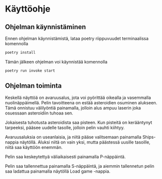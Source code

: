 # Käyttöohje

## Ohjelman käynnistäminen
Ennen ohjelman käynnistämistä, lataa poetry riippuvuudet terminaalissa komennolla
```bash
poetry install
```
Tämän jälkeen ohjelman voi käynnistää komennolla
```bash
poetry run invoke start
```

## Ohjelman toiminta
Keskellä näyttöä on avaruusalus, jota voi pyörittää oikealla ja vasemmalla nuolinäppäimellä. Pelin tavoitteena on estää asteroidien osuminen alukseen. Tämä onnistuu välilyöntiä painamalla, jolloin alus ampuu laserin joka osuessaan asteroidiin tuhoaa sen.

Jokaisesta tuhotusta asteroidista saa pisteen. Kun pisteitä on kerääntynyt tarpeeksi, pääsee uudelle tasolle, jolloin pelin vauhti kiihtyy. 

Avaruusaluksia on useanlaisia, ja niitä pääse valitsemaan painamalla Ships-nappia näytöllä. Aluksi niitä on vain yksi, mutta päästessä uusille tasoille, niitä saa käyttöön enemmän.

Pelin saa keskeytettyä väliaikaisesti painamalla P-näppäintä.

Pelin saa tallennettua painamalla S-näppäintä, ja aiemmin tallennetun pelin saa ladattua painamalla näytöllä Load game -nappia.
